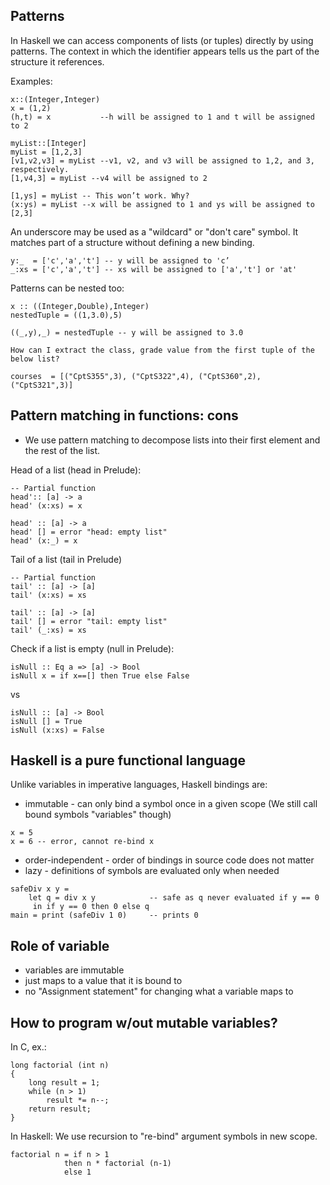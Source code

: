 ## Patterns
In Haskell we can access components of lists (or tuples) directly by using patterns. The context in which the identifier appears tells us the part of the structure it references.

Examples:
```
x::(Integer,Integer)
x = (1,2)
(h,t) = x           --h will be assigned to 1 and t will be assigned to 2

myList::[Integer]
myList = [1,2,3]
[v1,v2,v3] = myList --v1, v2, and v3 will be assigned to 1,2, and 3, respectively. 
[1,v4,3] = myList --v4 will be assigned to 2

[1,ys] = myList -- This won’t work. Why? 
(x:ys) = myList --x will be assigned to 1 and ys will be assigned to [2,3]
```

An underscore may be used as a "wildcard" or "don't care" symbol. It matches part of a structure without defining a new binding.
```
y:_  = ['c','a','t'] -- y will be assigned to 'c’
_:xs = ['c','a','t'] -- xs will be assigned to ['a','t'] or 'at'
```

Patterns can be nested too:
```
x :: ((Integer,Double),Integer) 
nestedTuple = ((1,3.0),5) 

((_,y),_) = nestedTuple -- y will be assigned to 3.0
```

```
How can I extract the class, grade value from the first tuple of the below list?

courses  = [("CptS355",3), ("CptS322",4), ("CptS360",2), ("CptS321",3)]
```

## Pattern matching in functions: cons
- We use pattern matching to decompose lists into their first element and the rest of the list.

Head of a list (head in Prelude):
```
-- Partial function
head':: [a] -> a
head' (x:xs) = x
```
```
head' :: [a] -> a
head' [] = error "head: empty list"
head' (x:_) = x
```

Tail of a list (tail in Prelude)
```
-- Partial function
tail' :: [a] -> [a]
tail' (x:xs) = xs
```
```
tail' :: [a] -> [a]
tail' [] = error "tail: empty list"
tail' (_:xs) = xs
```

Check if a list is empty (null in Prelude):
```
isNull :: Eq a => [a] -> Bool
isNull x = if x==[] then True else False
```
vs
```
isNull :: [a] -> Bool
isNull [] = True
isNull (x:xs) = False
```

## Haskell is a pure functional language
Unlike variables in imperative languages, Haskell bindings are:
- immutable - can only bind a symbol once in a given scope (We still call bound symbols "variables" though)
```
x = 5
x = 6 -- error, cannot re-bind x
```

- order-independent - order of bindings in source code does not matter
- lazy - definitions of symbols are evaluated only when needed
```
safeDiv x y =
    let q = div x y            -- safe as q never evaluated if y == 0
     in if y == 0 then 0 else q
main = print (safeDiv 1 0)     -- prints 0
```

## Role of variable
- variables are immutable
- just maps  to a value that it is bound to
- no "Assignment statement" for changing what a variable maps to

## How to program w/out mutable variables?
In C, ex.:
```
long factorial (int n)
{
    long result = 1;
    while (n > 1)
        result *= n--;
    return result;
}
```

In Haskell:
We use recursion to "re-bind" argument symbols in new scope.
```
factorial n = if n > 1
            then n * factorial (n-1)
            else 1
```